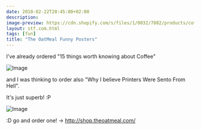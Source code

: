 ```yaml
---
date: 2010-02-22T20:45:00+02:00
description:
image-preview: https://cdn.shopify.com/s/files/1/0032/7882/products/coffee_thumb_large.png?1266866731
layout: stf.com.html
tags: [fun]
title: "The OatMeal Funny Posters"
---
```


I've already ordered "15 things worth knowing about Coffee"

![Image](https://cdn.shopify.com/s/files/1/0032/7882/products/coffee_thumb_large.png?1266866731)

and I was thinking to order also "Why I believe Printers Were Sento From Hell".

It's just superb! :P

![Image](https://cdn.shopify.com/s/files/1/0032/7882/products/printesr_thumb_large.png?1266866731)

:D go and order one! -> http://shop.theoatmeal.com/
